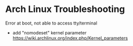 # Arch Linux Troubleshooting

Error at boot, not able to access tty/terminal
- add "nomodeset" kernel parameter
https://wiki.archlinux.org/index.php/Kernel_parameters



